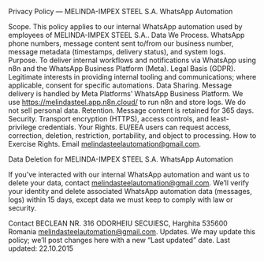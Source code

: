 Privacy Policy — MELINDA-IMPEX STEEL S.A. WhatsApp Automation

Scope. 
This policy applies to our internal WhatsApp automation used by employees of MELINDA-IMPEX STEEL S.A..
Data We Process. 
WhatsApp phone numbers, message content sent to/from our business number, message metadata (timestamps, delivery status), and system logs.
Purpose. 
To deliver internal workflows and notifications via WhatsApp using n8n and the WhatsApp Business Platform (Meta).
Legal Basis (GDPR). 
Legitimate interests in providing internal tooling and communications; where applicable, consent for specific automations.
Data Sharing.
Message delivery is handled by Meta Platforms’ WhatsApp Business Platform. We use https://melindasteel.app.n8n.cloud/ to run n8n and store logs. We do not sell personal data.
Retention. 
Message content is retained for 365 days.
Security. 
Transport encryption (HTTPS), access controls, and least-privilege credentials.
Your Rights. 
EU/EEA users can request access, correction, deletion, restriction, portability, and object to processing.
How to Exercise Rights. Email melindasteelautomation@gmail.com.


Data Deletion for MELINDA-IMPEX STEEL S.A. WhatsApp Automation

If you’ve interacted with our internal WhatsApp automation and want us to delete your data, contact melindasteelautomation@gmail.com. We’ll verify your identity and delete associated WhatsApp automation data (messages, logs) within 15 days, except data we must keep to comply with law or security.




Contact
BECLEAN NR. 316
ODORHEIU SECUIESC, Harghita 535600
Romania
melindasteelautomation@gmail.com.
Updates. 
We may update this policy; we’ll post changes here with a new “Last updated” date.
Last updated: 22.10.2015
